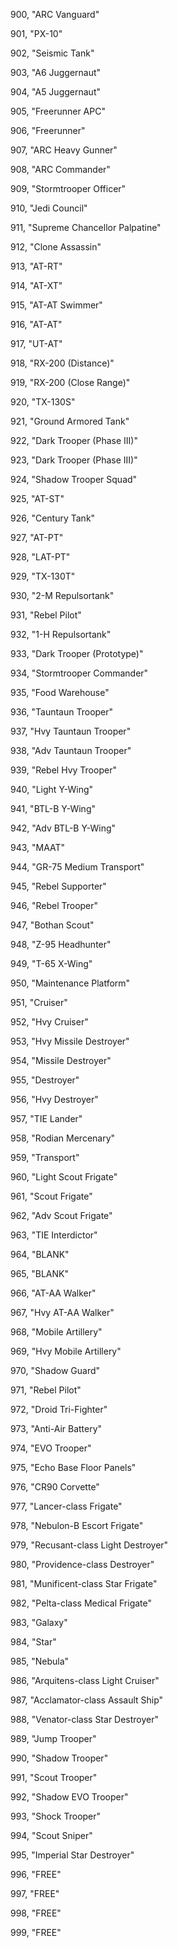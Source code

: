 ﻿900, "ARC Vanguard"

901, "PX-10"

902, "Seismic Tank"

903, "A6 Juggernaut"

904, "A5 Juggernaut"

905, "Freerunner APC"

906, "Freerunner"

907, "ARC Heavy Gunner"

908, "ARC Commander"

909, "Stormtrooper Officer"

910, "Jedi Council"

911, "Supreme Chancellor Palpatine"

912, "Clone Assassin"

913, "AT-RT"

914, "AT-XT"

915, "AT-AT Swimmer"

916, "AT-AT"

917, "UT-AT"

918, "RX-200 (Distance)"

919, "RX-200 (Close Range)"

920, "TX-130S"

921, "Ground Armored Tank"

922, "Dark Trooper (Phase III)"

923, "Dark Trooper (Phase III)"

924, "Shadow Trooper Squad"

925, "AT-ST"

926, "Century Tank"

927, "AT-PT"

928, "LAT-PT"

929, "TX-130T"

930, "2-M Repulsortank"

931, "Rebel Pilot"

932, "1-H Repulsortank"

933, "Dark Trooper (Prototype)"

934, "Stormtrooper Commander"

935, "Food Warehouse"

936, "Tauntaun Trooper"

937, "Hvy Tauntaun Trooper"

938, "Adv Tauntaun Trooper"

939, "Rebel Hvy Trooper"

940, "Light Y-Wing"

941, "BTL-B Y-Wing"

942, "Adv BTL-B Y-Wing"

943, "MAAT"

944, "GR-75 Medium Transport"

945, "Rebel Supporter"

946, "Rebel Trooper"

947, "Bothan Scout"

948, "Z-95 Headhunter"

949, "T-65 X-Wing"

950, "Maintenance Platform"

951, "Cruiser"

952, "Hvy Cruiser"

953, "Hvy Missile Destroyer"

954, "Missile Destroyer"

955, "Destroyer"

956, "Hvy Destroyer"

957, "TIE Lander"

958, "Rodian Mercenary"

959, "Transport"

960, "Light Scout Frigate"

961, "Scout Frigate"

962, "Adv Scout Frigate"

963, "TIE Interdictor"

964, "BLANK"

965, "BLANK"

966, "AT-AA Walker"

967, "Hvy AT-AA Walker"

968, "Mobile Artillery"

969, "Hvy Mobile Artillery"

970, "Shadow Guard"

971, "Rebel Pilot"

972, "Droid Tri-Fighter"

973, "Anti-Air Battery"

974, "EVO Trooper"

975, "Echo Base Floor Panels"

976, "CR90 Corvette"

977, "Lancer-class Frigate"

978, "Nebulon-B Escort Frigate"

979, "Recusant-class Light Destroyer"

980, "Providence-class Destroyer"

981, "Munificent-class Star Frigate"

982, "Pelta-class Medical Frigate"

983, "Galaxy"

984, "Star"

985, "Nebula"

986, "Arquitens-class Light Cruiser"

987, "Acclamator-class Assault Ship"

988, "Venator-class Star Destroyer"

989, "Jump Trooper"

990, "Shadow Trooper"

991, "Scout Trooper"

992, "Shadow EVO Trooper"

993, "Shock Trooper"

994, "Scout Sniper"

995, "Imperial Star Destroyer"

996, "FREE"

997, "FREE"

998, "FREE"

999, "FREE"

